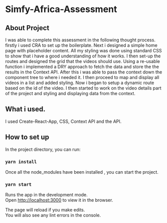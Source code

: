 # Simfy-Africa-Assessment

## About Project

I was able to complete this assessment in the following thought process. firstly i used CRA to set up the boilerplate.
Next i designed a simple home page with placeholder content. 
All my styling was done using standard CSS to show that i have a  good understanding  of how it works.
I then set-up the routes and designed the grid that the videos should use.
Using a re-usable function i implemented a DRY approach to fetch the data and store the the results in the Context API.
After this i was able to pass the context down the component tree to where i needed it.
I then proceed to map and display all videos in a list and added styling.
Now i began to setup a dynamic route based on  the id of the video.
I then started to work on the video details part of the project and styling and displaying data from the context.

## What i used.

I used Create-React-App, CSS, Context API and the API.



## How to set up

In the project directory, you can run:

### `yarn install`

Once all the node_modules have been installed , you can start the project.

### `yarn start`

Runs the app in the development mode.\
Open [http://localhost:3000](http://localhost:3000) to view it in the browser.

The page will reload if you make edits.\
You will also see any lint errors in the console.

